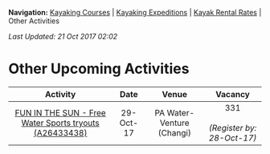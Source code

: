 **Navigation:** [Kayaking Courses](index) &#124; [Kayaking Expeditions](expedition) &#124; [Kayak Rental Rates](rental) &#124; Other Activities

_Last Updated: 21 Oct 2017 02:02_
# Other Upcoming Activities

Activity | Date | Venue | Vacancy
:---:|:---:|:---:|:---:
[FUN IN THE SUN - Free Water Sports tryouts (A26433438)](https://one.pa.gov.sg/CRMSPortal/CRMSPortal.portal?_nfpb=true&_st=&_windowLabel=CRMSPortal_1&_urlType=render&_mode=view&wlpCRMSPortal_1_action=ACMParticipantMaintain&_pageLabel=CRMSPortal_page_1&IdProdInst=26433438)|29-Oct-17|PA Water-Venture (Changi)|331<br /><br /> _(Register by: 28-Oct-17)_

